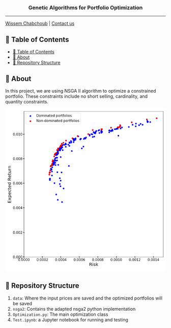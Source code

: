 <h3 align="center">Genetic Algorithms for Portfolio Optimization</h3>

---

[Wissem Chabchoub](https://www.linkedin.com/in/wissem-chabchoub/) | [Contact us](mailto:chb.wissem@gmail.com)

## 📝 Table of Contents

- [📝 Table of Contents](#-table-of-contents)
- [🧐 About <a name = "about"></a>](#-about)
- [🎥 Repository Structure  <a name = "repo-struct"></a>](#-repository-structure)


## 🧐 About <a name = "about"></a>

In this project, we are using NSGA II algorithm to optimize a constrained portfolio. These constraints include no short selling, cardinality, and quantity constraints.

<p align="center">
  <img src="pareto.png?raw=true" />
</p>



## 🎥 Repository Structure  <a name = "repo-struct"></a>


1. `data`: Where the input prices are saved and the optimized portfolios will be saved
2. `nsga2`: Contains the adapted nsga2 python implementation
3. `Optimization.py`: The main optimization class
4. `Test.ipynb`: a Jupyter notebook for running and testing
